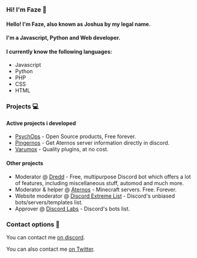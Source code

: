 ### Hi! I'm Faze 👋

#### Hello! I'm Faze, also known as Joshua by my legal name.
#### I'm a Javascript, Python and Web developer.

#### I currently know the following languages:
- Javascript
- Python
- PHP
- CSS
- HTML

### Projects 💻
#### Active projects i developed
- [PsychOps](https://psychops.tk) - Open Source products, Free forever.
- [Pingernos](https://psychops.tk/pingernos.php) - Get Aternos server information directly in discord.
- [Varumox](https://varumox.tk) - Quality plugins, at no cost.

#### Other projects
- Moderator @ [Dredd](https://github.com/Dredd-bot/Dredd) - Free, multipurpose Discord bot which offers a lot of features, including miscellaneous stuff, automod and much more.
- Moderator & helper @ [Aternos](https://aternos.org) - Minecraft servers. Free. Forever.
- Website moderator @ [Discord Extreme List](https://discordextremelist.xyz) - Discord's unbiased bots/servers/templates list.
- Approver @ [Discord Labs](https://bots.discordlabs.org/) - Discord's bots list.

### Contact options 📳
You can contact me [on discord](https://discord.com/users/843866750131109909). 

You can also contact me [on Twitter](https://Twitter.com/ZoniqHedgehog).

<!--
![My GitHub Stats](https://github-readme-stats.vercel.app/api?username=ScourgeTheHedgehog&show_icons=true&theme=tokyonight&hide_border=true)
![My Most Used Languages](https://github-readme-stats.vercel.app/api/top-langs/?username=ScourgeTheHedgehog&theme=tokyonight&hide_border=true)
![](https://github.com/ScourgeTheHedgehog/github-stats/blob/master/generated/overview.svg)
![](https://github-readme-stats.vercel.app/api/wakatime?username=JoshuaSlui&theme=merko&hide_border=true&show_icons=True&layout=compact)
